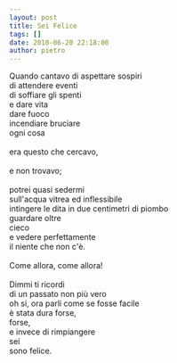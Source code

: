 ```yaml
---
layout: post
title: Sei Felice
tags: []
date: 2010-06-20 22:18:00
author: pietro
---
```

Quando cantavo di aspettare sospiri<br/>di attendere eventi<br/>di soffiare gli spenti<br/>e dare vita<br/>dare fuoco<br/>incendiare bruciare<br/>ogni cosa<br/><br/>era questo che cercavo,<br/><br/>e non trovavo;<br/><br/>potrei quasi sedermi<br/>sull'acqua vitrea ed inflessibile<br/>intingere le dita in due centimetri di piombo<br/>guardare oltre<br/>cieco<br/>e vedere perfettamente<br/>il niente che non c'è.<br/><br/>Come allora, come allora!<br/><br/>Dimmi ti ricordi<br/>di un passato non più vero<br/>oh si, ora parli come se fosse facile<br/>è stata dura forse,<br/>forse,<br/>e invece di rimpiangere<br/>sei<br/>sono felice.
